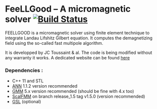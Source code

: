 # FeeLLGood – A micromagnetic solver [![Build Status](https://travis-ci.com/feellgood/FeeLLGood.svg?branch=master)](https://travis-ci.com/feellgood/FeeLLGood)

FEELLGOOD is a micromagnetic solver using finite element technique to integrate Landau Lifshitz Gilbert equation. It computes the demagnetizing field using the so-called fast multipole algorithm.

It is developped by JC Toussaint & al.
The code is being modified without any warranty it works. A dedicated website can be found [here][]  

### Dependencies :
* C++ 11 and STL
* [ANN][] 1.1.2 version recommended
* [GMM][] 5.x version recommended (should be fine with 4.x too)
* [ScalFMM][] on branch release_1.5 tag v1.5.0 (version recommended)
* [GSL][] (optional)

[here]: http://feellgood.neel.cnrs.fr/
[ANN]: https://www.cs.umd.edu/~mount/ANN/
[GMM]: http://www.getfem.org/gmm/
[ScalFMM]: https://gitlab.inria.fr/solverstack/ScalFMM/
[GSL]: https://www.gnu.org/software/gsl/
